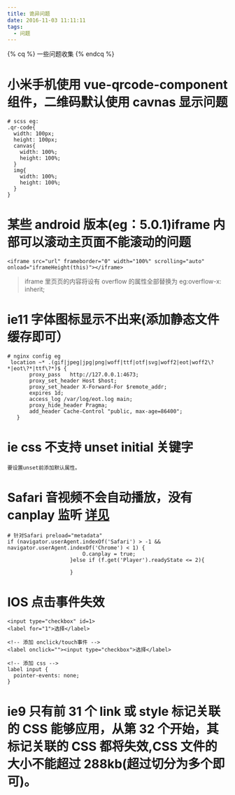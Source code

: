 ```yaml
---
title: 诡异问题
date: 2016-11-03 11:11:11
tags:
  - 问题
---
```


{% cq %} 一些问题收集 {% endcq %}

<!--more-->

# 小米手机使用 vue-qrcode-component 组件，二维码默认使用 cavnas 显示问题

```
# scss eg:
.qr-code{
  width: 100px;
  height: 100px;
  canvas{
    width: 100%;
    height: 100%;
  }
  img{
    width: 100%;
    height: 100%;
  }
}
```

# 某些 android 版本(eg：5.0.1)iframe 内部可以滚动主页面不能滚动的问题

```
<iframe src="url" frameborder="0" width="100%" scrolling="auto" onload="iframeHeight(this)"></iframe>
```

> iframe 里页页的内容将设有 overflow 的属性全部替换为 eg:overflow-x: inherit;

# ie11 字体图标显示不出来(添加静态文件缓存即可）

```
# nginx config eg
 location ~* .(gif|jpeg|jpg|png|woff|ttf|otf|svg|woff2|eot|woff2\?*|eot\?*|ttf\?*)$ {
       proxy_pass   http://127.0.0.1:4673;
       proxy_set_header Host $host;
       proxy_set_header X-Forward-For $remote_addr;
       expires 1d;
       access_log /var/log/eot.log main;
       proxy_hide_header Pragma;
       add_header Cache-Control "public, max-age=86400";
   }
```

# ie css 不支持 unset initial 关键字

```
要设置unset前添加默认属性。
```

# Safari 音视频不会自动播放，没有 canplay 监听 [详见](https://rcp.dyfchk2.kuxiao.cn/space/teacher-space.html#/coursesManager)

```
# 针对Safari preload="metadata"
if (navigator.userAgent.indexOf('Safari') > -1 && navigator.userAgent.indexOf('Chrome') < 1) {
                        O.canplay = true;
                    }else if (f.get('Player').readyState <= 2){

                    }
```

# IOS 点击事件失效

```
<input type="checkbox" id=1>
<label for="1">选择</label>
```

```
<!-- 添加 onclick/touch事件 -->
<label onclick=""><input type="checkbox">选择</label>
```

```
<!-- 添加 css -->
label input {
  pointer-events: none;
}
```

# ie9 只有前 31 个 link 或 style 标记关联的 CSS 能够应用，从第 32 个开始，其标记关联的 CSS 都将失效,CSS 文件的大小不能超过 288kb(超过切分为多个即可)。
